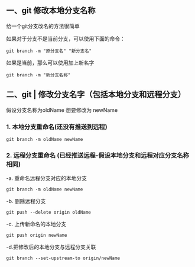## 一、git 修改本地分支名称
给一个git分支改名的方法很简单

如果对于分支不是当前分支，可以使用下面的命令：
```shell
git branch -m "原分支名" "新分支名"
```
如果是当前，那么可以使用加上新名字
```
git branch -m "新分支名称"
```

## 二、git | 修改分支名字（包括本地分支和远程分支）
假设分支名称为oldName
想要修改为 newName
### 1. 本地分支重命名(还没有推送到远程)
```
git branch -m oldName newName
```
### 2. 远程分支重命名 (已经推送远程-假设本地分支和远程对应分支名称相同)
-a. 重命名远程分支对应的本地分支
```
git branch -m oldName newName
```
-b. 删除远程分支
```
git push --delete origin oldName
```
-c. 上传新命名的本地分支
```
git push origin newName
```
-d.把修改后的本地分支与远程分支关联
```
git branch --set-upstream-to origin/newName
```

